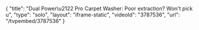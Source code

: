 {
    "title": "Dual Power\u2122 Pro Carpet Washer: Poor extraction? Won't pick u",
    "type": "solo",
    "layout": "iframe-static",
    "videoId": "3787536",
    "url": "\/tvpembed\/3787536"
}